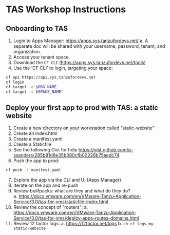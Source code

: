# TAS Workshop Instructions

## Onboarding to TAS

1.  Login to Apps Manager:  https://apps.sys.tanzufordevs.net/
    a.  A separate doc will be shared with your username, password, tenant, and organization.
1.  Access your tenant space. 
2.  Download the `CF CLI`  (https://apps.sys.tanzufordevs.net/tools)
4.  Use the 'CF CLI' to login, targeting your space:
```sh
cf api https://api.sys.tanzufordevs.net
cf login
cf target -o $ORG_NAME
cf target -s $SPACE_NAME"
```


## Deploy your first app to prod with TAS:  a static website
1. Create a new directory on your workstation called “static-website”
2. Create an index.html
3. Create a manifest.yaml
4. Create a Staticfile
5. See the following Gist for help https://gist.github.com/p-ssanders/285b81d8e35b380cfb00226b75aedc74
6. Push the app to prod:
```sh
cf push -f manifest.yaml
```
7.  Explore the app via the CLI and UI (Apps Manager)
8.  Iterate on the app and re-push
9.  Review builfpacks:  what are they and what do they do?  
    a.  https://docs.vmware.com/en/VMware-Tanzu-Application-Service/3.0/tas-for-vms/staticfile-index.html
10.  Review the concept of "routers":
    a.  https://docs.vmware.com/en/VMware-Tanzu-Application-Service/3.0/tas-for-vms/deploy-apps-routes-domains.html
11. Review 12 factor logs:
    a.  https://12factor.net/logs
    b.  ```sh
        cf logs my-static-website
        ```

